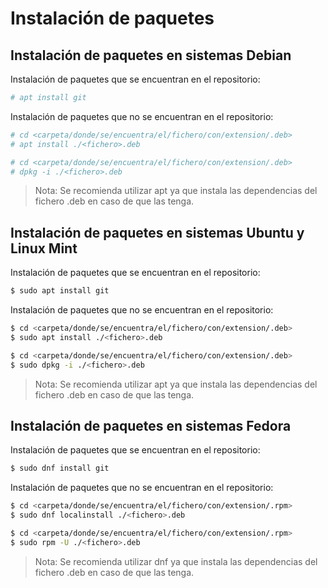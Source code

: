 # Instalación de paquetes

## Instalación de paquetes en sistemas Debian

Instalación de paquetes que se encuentran en el repositorio:

```bash
# apt install git
```

Instalación de paquetes que no se encuentran en el repositorio:

```bash
# cd <carpeta/donde/se/encuentra/el/fichero/con/extension/.deb>
# apt install ./<fichero>.deb
```

```bash
# cd <carpeta/donde/se/encuentra/el/fichero/con/extension/.deb>
# dpkg -i ./<fichero>.deb
```

> Nota: Se recomienda utilizar apt ya que instala las dependencias del fichero .deb en caso de que las tenga.

## Instalación de paquetes en sistemas Ubuntu y Linux Mint

Instalación de paquetes que se encuentran en el repositorio:

```bash
$ sudo apt install git
```

Instalación de paquetes que no se encuentran en el repositorio:

```bash
$ cd <carpeta/donde/se/encuentra/el/fichero/con/extension/.deb>
$ sudo apt install ./<fichero>.deb
```

```bash
$ cd <carpeta/donde/se/encuentra/el/fichero/con/extension/.deb>
$ sudo dpkg -i ./<fichero>.deb
```

> Nota: Se recomienda utilizar apt ya que instala las dependencias del fichero .deb en caso de que las tenga.

## Instalación de paquetes en sistemas Fedora

Instalación de paquetes que se encuentran en el repositorio:

```bash
$ sudo dnf install git
```

Instalación de paquetes que no se encuentran en el repositorio:

```bash
$ cd <carpeta/donde/se/encuentra/el/fichero/con/extension/.rpm>
$ sudo dnf localinstall ./<fichero>.deb
```

```bash
$ cd <carpeta/donde/se/encuentra/el/fichero/con/extension/.rpm>
$ sudo rpm -U ./<fichero>.deb
```

> Nota: Se recomienda utilizar dnf ya que instala las dependencias del fichero .deb en caso de que las tenga.
